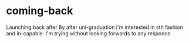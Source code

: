 # coming-back
Launching back after 8y after uni-graduation
i'm interested in sth fashion and in-capable. I'm trying without looking forwards to any responce. 
